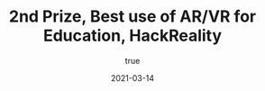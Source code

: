 ---
author:
  name: "Jatin Dehmiwal"
date: 2021-03-14
title: 2nd Prize, Best use of AR/VR for Education, HackReality
eventname: University of North Carolina at Chapel Hill
eventlocation:
weight: 10
---